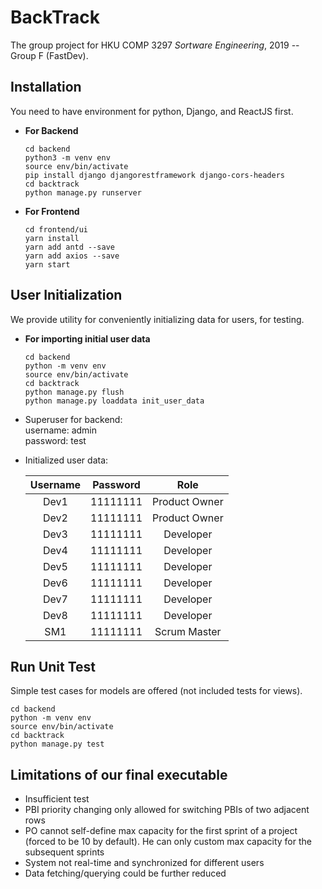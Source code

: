 # BackTrack
The group project for HKU COMP 3297 _Sortware Engineering_, 2019 -- Group F (FastDev).

## Installation
You need to have environment for python, Django, and ReactJS first.     

*   **For Backend**  
    ```
    cd backend  
    python3 -m venv env  
    source env/bin/activate  
    pip install django djangorestframework django-cors-headers  
    cd backtrack  
    python manage.py runserver  
    ```

*   **For Frontend**  
    ```
    cd frontend/ui  
    yarn install  
    yarn add antd --save  
    yarn add axios --save  
    yarn start  
    ```

## User Initialization
We provide utility for conveniently initializing data for users, for testing.  

*   **For importing initial user data**  
    ```
    cd backend  
    python -m venv env  
    source env/bin/activate  
    cd backtrack  
    python manage.py flush  
    python manage.py loaddata init_user_data  
    ```
*   Superuser for backend:  
    username: admin  
    password: test  

*   Initialized user data:   

    | Username | Password | Role |
    | :-------------: |:-------------:| :-----:|
    | Dev1 | 11111111 | Product Owner |
    | Dev2 | 11111111 | Product Owner |
    | Dev3 | 11111111 | Developer |
    | Dev4 | 11111111 | Developer |
    | Dev5 | 11111111 | Developer |
    | Dev6 | 11111111 | Developer |
    | Dev7 | 11111111 | Developer |
    | Dev8 | 11111111 | Developer |
    | SM1 | 11111111 | Scrum Master |

## Run Unit Test
Simple test cases for models are offered (not included tests for views).

```
cd backend  
python -m venv env  
source env/bin/activate  
cd backtrack  
python manage.py test  
```

## Limitations of our final executable
* Insufficient test
* PBI priority changing only allowed for switching PBIs of two adjacent rows  
* PO cannot self-define max capacity for the first sprint of a project (forced to be 10 by default). He can only custom max capacity for the subsequent sprints  
* System not real-time and synchronized for different users
* Data fetching/querying could be further reduced